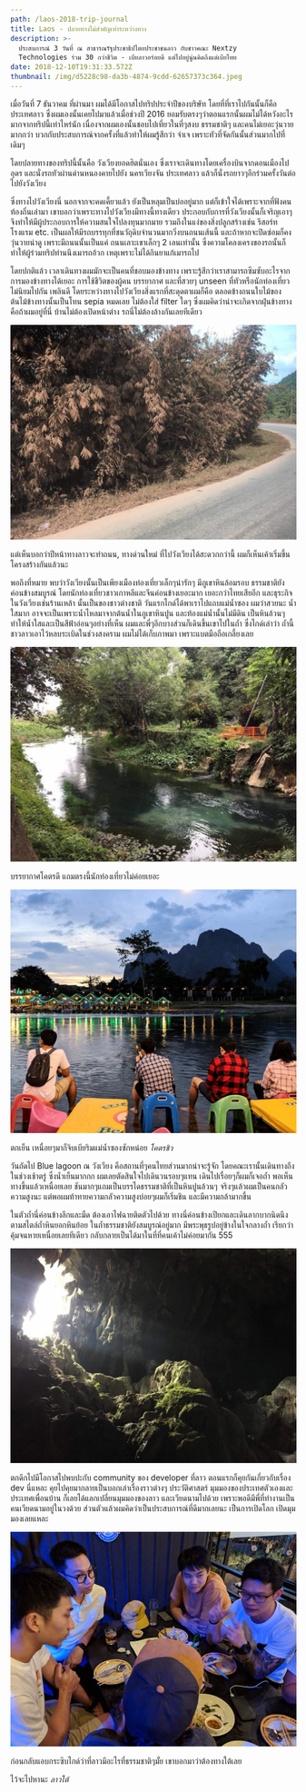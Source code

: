 ```yaml
---
path: /laos-2018-trip-journal
title: Laos - ปลายทางไม่สำคัญเท่าระหว่างทาง
description: >-
  ประสบการณ์ 3 วันที่ ณ สาธารณรัฐประชาธิปไตยประชาชนลาว กับชาวคณะ Nextzy
  Technologies ร่วม 30 กว่าชีวิต - เบียลาวอร่อยดี แต่ไปอยู่นู่นคิดถึงแต่เบียไทย
date: 2018-12-10T19:31:33.572Z
thumbnail: /img/d5228c98-da3b-4874-9cdd-62657373c364.jpeg
---
```


เมื่อวันที่ 7 ธันวาคม ที่ผ่านมา ผมได้มีโอกาสไปทริปประจำปีของบริษัท โดยที่ที่เราไปกันนั้นก็คือประเทศลาว ซึ่งผมเองนั้นเคยไปมาแล้วเมื่อช่วงปี 2016 ยอมรับตรงๆว่าตอนแรกนั้นผมไม่ได้หวังอะไรมากจากทริปนี้เท่าไหร่นัก เนื่องจากผมเองนั้นชอบไปเที่ยวในที่ๆสงบ ธรรมชาติๆ และคนไม่เยอะวุ่นวายมากกว่า บวกกับประสบการณ์จากครั้งที่แล้วทำให้ผมรู้สึกว่า จำเจ เพราะทัวที่จัดกันนั้นส่วนมากไปที่เดิมๆ

โดยปลายทางของทริปนี้นั้นคือ วังเวียงยอดฮิตนั่นเอง ซึ่งเราจะเดินทางโดยเครื่องบินจากดอนเมืองไปอุดร และนั่งรถทัวผ่านด่านหนองคายไปยัง นครเวียงจัน ประเทศลาว แล้วก็นั่งรถยาวๆอีกร่วมครั้งวันต่อไปยังวังเวียง

ซึ่งทางไปวังเวียงนี่ นอกจากจะคดเคี้ยวแล้ว ยังเป็นหลุมเป็นบ่ออยู่มาก แต่ก็เข้าใจได้เพราะจากที่ฟังคนท้องถิ่นเล่ามา เขาบอกว่าเพราะทางไปวังเวียงมีทางนี้ทางเดียว ประกอบกับการที่วังเวียงนั้นก็เจริญเอาๆจึงทำให้มีผู้ประกอบการให้ความสนใจไปลงทุนมากมาย รวมถึงในแง่ของสิ่งปลูกสร้างเช่น รีสอร์ท โรงแรม etc. เป็นผลให้มีรถบรรทุกที่ชนวัถุดิบจำนวนมากวิ่งบนถนนเส้นนี้ และถ้าหากจะปิดซ่อมก็คงวุ่นวายน่าดู เพราะมีถนนนั้นเป็นแค่ ถนนเลาะเขาเล็กๆ 2 เลนเท่านั้น ซึ่งความโคลงเครงของรถนั้นก็ทำให้ผู้ร่วมทริปท่านนึงเมารถอ้วก เหตุเพราะไม่ได้กินยาแก้เมารถไป

โดยปกติแล้ว เวลาเดินทางผมมักจะเป็นคนที่ชอบมองข้างทาง เพราะรู้สึกว่าเราสามารถซึมซับอะไรจากการมองข้างทางได้เยอะ การใช้ชีวิตของผู้คน บรรยากาศ และที่สวยๆ unseen ที่ทัวหรือนักท่องเที่ยวไม่นิยมไปกัน เพลินดี โดยระหว่างทางไปวังเวียงสิ่งแรกที่สะดุดตาผมก็คือ ตลอดข้างถนนใบไม้ของต้นไม้ข้างทางนั้นเป็นโทน sepia หมดเลย ไม่ต้องใส่ filter ใดๆ ซึ่งผมคิดว่าน่าจะเกิดจากฝุ่นข้างทาง คือถ้าผมอยู่ที่นี่ บ้านไม่ต้องเปิดหน้าต่าง รถนี่ไม่ต้องล้างกันเลยทีเดียว

![ต้นไม้ข้างทางไปวังเวียง](/img/48336069_193506761600355_3373583406691516416_n.jpg)

แต่เห็นบอกว่าปีหน้าทางลาวจะทำถนน, ทางด่วนใหม่ ที่ไปวังเวียงได้สะดวกกว่านี้ ผมก็เห็นเค้าเริ่มขึ้นโครงสร้างกันแล้วนะ

พอถึงที่หมาย พบว่าวังเวียงนั้นเป็นเพียงเมืองท่องเที่ยวเล็กๆน่ารักๆ มีภูเขาหินล้อมรอบ ธรรมชาติยังค่อนข้างสมบูรณ์ โดยนักท่องเที่ยวชาวเกาหลีและจีนค่อนข้างเยอะมาก เยอะกว่าไทยเสียอีก และธุระกิจในวังเวียงเช่นร้านเหล้า นั้นเป็นของชาวต่างชาติ วันแรกไกด์ได้พาเราไปแถบแม่น้ำซอง ผมว่าสวยนะ น้ำใสมาก อาจจะเป็นเพราะน้ำไหลมาจากต้นน้ำในภูเขาหินปูน และท้องแม่น้ำนั้นไม่มีดิน เป็นหินล้วนๆ ทำให้น้ำใสและเป็นสีฟ้าอ่อนๆอย่างที่เห็น ผมและพี่ๆอีกบางส่วนก็เดินขึ้นเขาไปในถ้ำ ซึ่งไกด์เล่าว่า ถ้ำนี้ชาวลาวเอาไว้หลบระเบิดในช่วงสงคราม ผมไม่ได้เก็บภาพมา เพราะแบตมือถือเกลี้ยงเลย

![วังเวียง](/img/47572189_368739757205512_7692520584458010624_n.jpg)

บรรยากาศโคตรดี แถมตรงนี้นักท่องเที่ยวไม่ค่อยเยอะ

![จิบเบียริมแม่น้ำซอง](/img/d5228c98-da3b-4874-9cdd-62657373c364.jpeg)

ตกเย็น เหนื่อยๆมาก็จิบเบียริมแม่น้ำซองซักหน่อย _โคตรชิว_

วันถัดไป Blue lagoon ณ วังเวียง คือสถานที่ๆคนไทยส่วนมากน่าจะรู้จัก โดยคณะเรานั้นเดินทางถึงในช่วงเช้าตรู่ ซึ่งน้ำเย็นมากกก ผมเลยตัดสินใจไปเดินวนรอบๆแทน เดินไปเรื่อยๆก็ผมก็เจอถ้ำ พอเห็นทางขึ้นแล้วเหนื่อยเลย ชันมากๆแถมเป็นบรรไดธรรมชาติที่เป็นหินปูนล้วนๆ จริงๆแล้วผมเป็นคนกลัวความสูงนะ แต่พอผมท้าทายความกลัวความสูงบ่อยๆผมก็เริ่มชิน และมีความกล้ามากขึ้น

ในตัวถ้ำนี่ค่อนข้างลึกและมืด ต้องเอาไฟฉายติดตัวไปด้วย ทางนี่ค่อนข้างเปียกและเดินลากบากนิดนึงตามสไตล์ถ้ำหินยอกหินย้อย ในถ้ำธรรมชาติยังสมบูรณ์อยู่มาก มีพระพุธรูปอยู่ข้างในใจกลางถ้ำ เรียกว่าคุ้มจนหายเหนื่อยเลยทีเดียว กลับกลายเป็นได้มาในที่ที่คนเค้าไม่ค่อยมากัน 555

![ถ้าที่วังเวียง](/img/48283373_2201274086798831_2999849508805804032_n.jpg)

ตกดึกไปมีโอกาสไปพบปะกับ community ของ developer ที่ลาว ตอนแรกก็คุยกันเกี่ยวกับเรื่อง dev นี่แหละ คุยไปคุยมากลายเป็นบอกเล่าเรื่องราวต่างๆ ประวัติศาสตร์ มุมมองของประเทศตัวเองและประเทศเพื่อนบ้าน ก็เลยได้แลกเปลี่ยนมุมมองของลาว และเวียดนามไปด้วย เพราะพอดีมีพี่ที่ทำงานเป็นคนเวียดนามอยู่ในวงด้วย ส่วนตัวแล้วผมคิดว่าเป็นประสบการณ์ที่ดีมากเลยนะ เป็นการเปิดโลก เปิดมุมมองเลยแหละ

![วงสนทนาในร้านเหล้าที่ลาว](/img/48326975_683637425370771_1487404177410752512_n.jpg)

ก่อนกลับแอบกระซิบไกด์ว่าที่ลาวมีอะไรที่ธรรมชาติๆมั้ย เขาบอกมาว่าต้องทางใต้เลย

ไว้จะไปหานะ _ลาวใต้_
